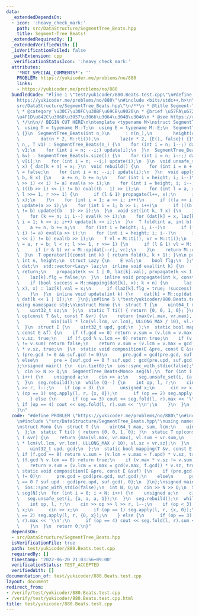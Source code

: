 ```yaml
---
data:
  _extendedDependsOn:
  - icon: ':heavy_check_mark:'
    path: src/DataStructure/SegmentTree_Beats.hpp
    title: Segment-Tree Beats!
  _extendedRequiredBy: []
  _extendedVerifiedWith: []
  _isVerificationFailed: false
  _pathExtension: cpp
  _verificationStatusIcon: ':heavy_check_mark:'
  attributes:
    '*NOT_SPECIAL_COMMENTS*': ''
    PROBLEM: https://yukicoder.me/problems/no/880
    links:
    - https://yukicoder.me/problems/no/880
  bundledCode: "#line 1 \"test/yukicoder/880.Beats.test.cpp\"\n#define PROBLEM \"\
    https://yukicoder.me/problems/no/880\"\n#include <bits/stdc++.h>\n\n#line 3 \"\
    src/DataStructure/SegmentTree_Beats.hpp\"\n/**\n * @title Segment-Tree Beats!\n\
    \ * @category \u30C7\u30FC\u30BF\u69CB\u9020\n * @brief \u57FA\u672C, \u9045\u5EF6\
    \u4F1D\u642C\u3068\u3057\u3066\u3064\u304B\u3046\n * @see https://rsm9.hatenablog.com/entry/2021/02/01/220408\n\
    \ */\n\n// BEGIN CUT HERE\n\ntemplate <typename M>\nstruct SegmentTree_Beats {\n\
    \  using T = typename M::T;\n  using E = typename M::E;\n  SegmentTree_Beats()\
    \ {}\n  SegmentTree_Beats(int n_)\n      : n(n_),\n        height(ceil(log2(n))),\n\
    \        dat(n * 2, M::ti()),\n        laz(n * 2, {E(), false}) {}\n  SegmentTree_Beats(int\
    \ n_, T v1) : SegmentTree_Beats(n_) {\n    for (int i = n; i--;) dat[i + n] =\
    \ v1;\n    for (int i = n; --i;) update(i);\n  }\n  SegmentTree_Beats(const std::vector<T>\
    \ &v) : SegmentTree_Beats(v.size()) {\n    for (int i = n; i--;) dat[i + n] =\
    \ v[i];\n    for (int i = n; --i;) update(i);\n  }\n  void unsafe_set(int k, T\
    \ x) { dat[k + n] = x; }\n  void rebuild() {\n    for (int i = n + n; i--;) laz[i].flg\
    \ = false;\n    for (int i = n; --i;) update(i);\n  }\n  void apply(int a, int\
    \ b, E x) {\n    a += n, b += n;\n    for (int i = height; i; i--)\n      if (((a\
    \ >> i) << i) != a) eval(a >> i);\n    for (int i = height; i; i--)\n      if\
    \ (((b >> i) << i) != b) eval((b - 1) >> i);\n    for (int l = a, r = b; l < r;\
    \ l >>= 1, r >>= 1) {\n      if (l & 1) propagate(l++, x);\n      if (r & 1) propagate(--r,\
    \ x);\n    }\n    for (int i = 1; a >> i; i++)\n      if (((a >> i) << i) != a)\
    \ update(a >> i);\n    for (int i = 1; b >> i; i++)\n      if (((b >> i) << i)\
    \ != b) update((b - 1) >> i);\n  }\n  void set(int k, T x) {\n    int i = height;\n\
    \    for (k += n; i; i--) eval(k >> i);\n    for (dat[k] = x, laz[k].flg = false,\
    \ i = 1; k >> i; i++) update(k >> i);\n  }\n  T fold(int a, int b) {  //[a,b)\n\
    \    a += n, b += n;\n    for (int i = height; i; i--)\n      if (((a >> i) <<\
    \ i) != a) eval(a >> i);\n    for (int i = height; i; i--)\n      if (((b >> i)\
    \ << i) != b) eval(b >> i);\n    T vl = M::ti(), vr = M::ti();\n    for (int l\
    \ = a, r = b; l < r; l >>= 1, r >>= 1) {\n      if (l & 1) vl = M::op(vl, dat[l++]);\n\
    \      if (r & 1) vr = M::op(dat[--r], vr);\n    }\n    return M::op(vl, vr);\n\
    \  }\n  T operator[](const int k) { return fold(k, k + 1); }\n\n private:\n  const\
    \ int n, height;\n  struct Lazy {\n    E val;\n    bool flg;\n  };\n  std::vector<T>\
    \ dat;\n  std::vector<Lazy> laz;\n  inline void eval(int k) {\n    if (!laz[k].flg)\
    \ return;\n    propagate(k << 1 | 0, laz[k].val), propagate(k << 1 | 1, laz[k].val);\n\
    \    laz[k].flg = false;\n  }\n  inline void propagate(int k, const E &x) {\n\
    \    if (bool success = M::mapping(dat[k], x); k < n) {\n      laz[k].flg ? (M::composition(laz[k].val,\
    \ x), x) : laz[k].val = x;\n      if (laz[k].flg = true; !success) eval(k), update(k);\n\
    \    }\n  }\n  inline void update(int k) {\n    dat[k] = M::op(dat[k << 1 | 0],\
    \ dat[k << 1 | 1]);\n  }\n};\n#line 5 \"test/yukicoder/880.Beats.test.cpp\"\n\
    using namespace std;\n\nstruct Mono {\n  struct T {\n    uint64_t max, sum, lcm;\n\
    \    uint32_t sz;\n  };\n  static T ti() { return {0, 0, 1, 0}; }\n  static T\
    \ op(const T &vl, const T &vr) {\n    return {max(vl.max, vr.max), vl.sum + vr.sum,\n\
    \            min(1ull * lcm(vl.lcm, vr.lcm), ULLONG_MAX / 10), vl.sz + vr.sz};\n\
    \  }\n  struct E {\n    uint32_t upd, gcd;\n  };\n  static bool mapping(T &v,\
    \ const E &f) {\n    if (f.gcd == 0) return v.sum = (v.lcm = v.max = f.upd) *\
    \ v.sz, true;\n    if (f.gcd % v.lcm == 0) return true;\n    if (v.max * v.sz\
    \ != v.sum) return false;\n    return v.sum = (v.lcm = v.max = gcd(v.max, f.gcd))\
    \ * v.sz, true;\n  }\n  static void composition(E &pre, const E &suf) {\n    if\
    \ (pre.gcd != 0 && suf.gcd != 0)\n      pre.gcd = gcd(pre.gcd, suf.gcd);\n   \
    \ else\n      pre = {suf.gcd == 0 ? suf.upd : gcd(pre.upd, suf.gcd), 0};\n  }\n\
    };\nsigned main() {\n  cin.tie(0);\n  ios::sync_with_stdio(false);\n  int N, Q;\n\
    \  cin >> N >> Q;\n  SegmentTree_Beats<Mono> seg(N);\n  for (int i = 0; i < N;\
    \ i++) {\n    unsigned a;\n    cin >> a;\n    seg.unsafe_set(i, {a, a, a, 1});\n\
    \  }\n  seg.rebuild();\n  while (Q--) {\n    int op, l, r;\n    cin >> op >> l\
    \ >> r, l--;\n    if (op < 3) {\n      unsigned x;\n      cin >> x;\n      if\
    \ (op == 1) seg.apply(l, r, {x, 0});\n      if (op == 2) seg.apply(l, r, {0, x});\n\
    \    } else {\n      if (op == 3) cout << seg.fold(l, r).max << '\\n';\n     \
    \ if (op == 4) cout << seg.fold(l, r).sum << '\\n';\n    }\n  }\n  return 0;\n\
    }\n"
  code: "#define PROBLEM \"https://yukicoder.me/problems/no/880\"\n#include <bits/stdc++.h>\n\
    \n#include \"src/DataStructure/SegmentTree_Beats.hpp\"\nusing namespace std;\n\
    \nstruct Mono {\n  struct T {\n    uint64_t max, sum, lcm;\n    uint32_t sz;\n\
    \  };\n  static T ti() { return {0, 0, 1, 0}; }\n  static T op(const T &vl, const\
    \ T &vr) {\n    return {max(vl.max, vr.max), vl.sum + vr.sum,\n            min(1ull\
    \ * lcm(vl.lcm, vr.lcm), ULLONG_MAX / 10), vl.sz + vr.sz};\n  }\n  struct E {\n\
    \    uint32_t upd, gcd;\n  };\n  static bool mapping(T &v, const E &f) {\n   \
    \ if (f.gcd == 0) return v.sum = (v.lcm = v.max = f.upd) * v.sz, true;\n    if\
    \ (f.gcd % v.lcm == 0) return true;\n    if (v.max * v.sz != v.sum) return false;\n\
    \    return v.sum = (v.lcm = v.max = gcd(v.max, f.gcd)) * v.sz, true;\n  }\n \
    \ static void composition(E &pre, const E &suf) {\n    if (pre.gcd != 0 && suf.gcd\
    \ != 0)\n      pre.gcd = gcd(pre.gcd, suf.gcd);\n    else\n      pre = {suf.gcd\
    \ == 0 ? suf.upd : gcd(pre.upd, suf.gcd), 0};\n  }\n};\nsigned main() {\n  cin.tie(0);\n\
    \  ios::sync_with_stdio(false);\n  int N, Q;\n  cin >> N >> Q;\n  SegmentTree_Beats<Mono>\
    \ seg(N);\n  for (int i = 0; i < N; i++) {\n    unsigned a;\n    cin >> a;\n \
    \   seg.unsafe_set(i, {a, a, a, 1});\n  }\n  seg.rebuild();\n  while (Q--) {\n\
    \    int op, l, r;\n    cin >> op >> l >> r, l--;\n    if (op < 3) {\n      unsigned\
    \ x;\n      cin >> x;\n      if (op == 1) seg.apply(l, r, {x, 0});\n      if (op\
    \ == 2) seg.apply(l, r, {0, x});\n    } else {\n      if (op == 3) cout << seg.fold(l,\
    \ r).max << '\\n';\n      if (op == 4) cout << seg.fold(l, r).sum << '\\n';\n\
    \    }\n  }\n  return 0;\n}"
  dependsOn:
  - src/DataStructure/SegmentTree_Beats.hpp
  isVerificationFile: true
  path: test/yukicoder/880.Beats.test.cpp
  requiredBy: []
  timestamp: '2022-06-20 21:03:56+09:00'
  verificationStatus: TEST_ACCEPTED
  verifiedWith: []
documentation_of: test/yukicoder/880.Beats.test.cpp
layout: document
redirect_from:
- /verify/test/yukicoder/880.Beats.test.cpp
- /verify/test/yukicoder/880.Beats.test.cpp.html
title: test/yukicoder/880.Beats.test.cpp
---
```

